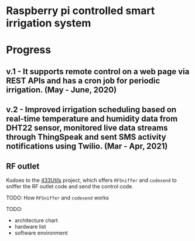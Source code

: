 # Raspberry pi controlled smart irrigation system

# Progress

## v.1 - It supports remote control on a web page via REST APIs and has a cron job for periodic irrigation. (May - June, 2020)
## v.2 - Improved irrigation scheduling based on real-time temperature and humidity data from DHT22 sensor, monitored live data streams through ThingSpeak and sent SMS activity notifications using Twilio.  (Mar - Apr, 2021)   

## RF outlet
Kudoes to the [433Utils](https://github.com/ninjablocks/433Utils/tree/master/RPi_utils) project, which offers `RFSniffer` and `codesend` to sniffer the RF outlet code and send the control code.

TODO:  How `RFSniffer` and `codesend` works

TODO:
- architecture chart
- hardware list
- software environment



